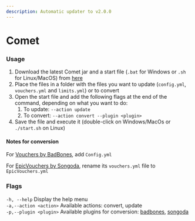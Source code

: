 ```yaml
---
description: Automatic updater to v2.0.0
---
```


# Comet

### Usage

1. Download the latest Comet jar and a start file (`.bat` for Windows or `.sh` for Linux/MacOS) from [here](https://ci.codemc.io/job/iGabyTM/job/ArcaneVouchers/)
2. Place the files in a folder with the files you want to update (`config.yml`, `vouchers.yml` and `limits.yml`) or to convert
3. Open the start file and add the following flags at the end of the command, depending on what you want to do:
   1. To update: `--action update`
   2. To convert: `--action convert --plugin <plugin>`
4. Save the file and execute it (double-click on Windows/MacOs or `./start.sh` on Linux)

#### Notes for conversion

For [Vouchers by BadBones](https://www.spigotmc.org/resources/vouchers.13654/), add `Config.yml`

For [EpicVouchers by Songoda](https://songoda.com/marketplace/product/epicvouchers-advanced-vouchers-by-gui.25), rename its `vouchers.yml` file to `EpicVouchers.yml`

### Flags

`-h, --help` Display the help menu\
`-a,--action <action>` Available actions: convert, update\
`-p,--plugin <plugin>` Available plugins for conversion: [badbones](https://www.spigotmc.org/resources/vouchers.13654/), [songoda](https://songoda.com/marketplace/product/epicvouchers-advanced-vouchers-by-gui.25)
